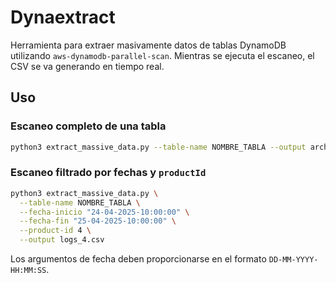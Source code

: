 # Dynaextract

Herramienta para extraer masivamente datos de tablas DynamoDB utilizando `aws-dynamodb-parallel-scan`.
Mientras se ejecuta el escaneo, el CSV se va generando en tiempo real.

## Uso

### Escaneo completo de una tabla
```bash
python3 extract_massive_data.py --table-name NOMBRE_TABLA --output archivo.csv
```

### Escaneo filtrado por fechas y `productId`
```bash
python3 extract_massive_data.py \
  --table-name NOMBRE_TABLA \
  --fecha-inicio "24-04-2025-10:00:00" \
  --fecha-fin "25-04-2025-10:00:00" \
  --product-id 4 \
  --output logs_4.csv
```

Los argumentos de fecha deben proporcionarse en el formato `DD-MM-YYYY-HH:MM:SS`.
